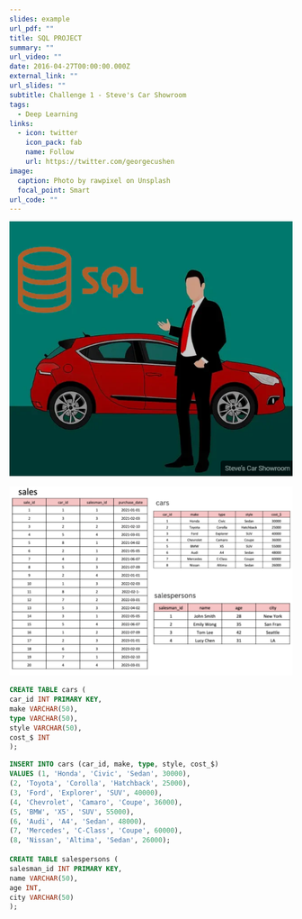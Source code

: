 ```yaml
---
slides: example
url_pdf: ""
title: SQL PROJECT
summary: ""
url_video: ""
date: 2016-04-27T00:00:00.000Z
external_link: ""
url_slides: ""
subtitle: Challenge 1 - Steve's Car Showroom
tags:
  - Deep Learning
links:
  - icon: twitter
    icon_pack: fab
    name: Follow
    url: https://twitter.com/georgecushen
image:
  caption: Photo by rawpixel on Unsplash
  focal_point: Smart
url_code: ""
---
```

![](sgl-img.png "Intro Steve runs a top-end car showroom but his data analyst has just quit and left him without his crucial insights. Can you analyse the following data to provide him with all the answers he requires?")

![](imgtables.jpg)

```sql
CREATE TABLE cars (
car_id INT PRIMARY KEY,
make VARCHAR(50),
type VARCHAR(50),
style VARCHAR(50),
cost_$ INT
);
```

```sql
INSERT INTO cars (car_id, make, type, style, cost_$)
VALUES (1, 'Honda', 'Civic', 'Sedan', 30000),
(2, 'Toyota', 'Corolla', 'Hatchback', 25000),
(3, 'Ford', 'Explorer', 'SUV', 40000),
(4, 'Chevrolet', 'Camaro', 'Coupe', 36000),
(5, 'BMW', 'X5', 'SUV', 55000),
(6, 'Audi', 'A4', 'Sedan', 48000),
(7, 'Mercedes', 'C-Class', 'Coupe', 60000),
(8, 'Nissan', 'Altima', 'Sedan', 26000);

CREATE TABLE salespersons (
salesman_id INT PRIMARY KEY,
name VARCHAR(50),
age INT,
city VARCHAR(50)
);
```